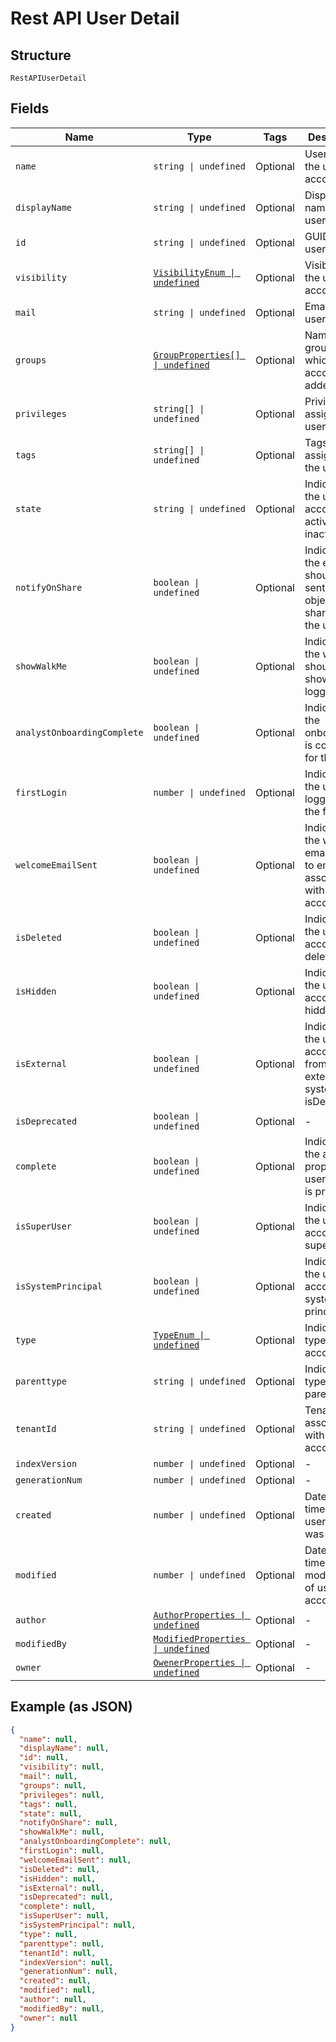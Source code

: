 
# Rest API User Detail

## Structure

`RestAPIUserDetail`

## Fields

| Name | Type | Tags | Description |
|  --- | --- | --- | --- |
| `name` | `string \| undefined` | Optional | Username of the user account |
| `displayName` | `string \| undefined` | Optional | Display name of the user account |
| `id` | `string \| undefined` | Optional | GUID of the user account |
| `visibility` | [`VisibilityEnum \| undefined`](/doc/models/visibility-enum.md) | Optional | Visibility of the user account |
| `mail` | `string \| undefined` | Optional | Email of the user account |
| `groups` | [`GroupProperties[] \| undefined`](/doc/models/group-properties.md) | Optional | Name of the group to which user account is added |
| `privileges` | `string[] \| undefined` | Optional | Privileges assigned to user account |
| `tags` | `string[] \| undefined` | Optional | Tags assigned to the user |
| `state` | `string \| undefined` | Optional | Indicates if the user account is active or inactive |
| `notifyOnShare` | `boolean \| undefined` | Optional | Indicates if the email should be sent when object is shared with the user |
| `showWalkMe` | `boolean \| undefined` | Optional | Indicates if the walk me should be shown when logging in |
| `analystOnboardingComplete` | `boolean \| undefined` | Optional | Indicates if the onboarding is completed for the user |
| `firstLogin` | `number \| undefined` | Optional | Indicates if the use is logging in for the first time |
| `welcomeEmailSent` | `boolean \| undefined` | Optional | Indicates if the welcome email is sent to email associated with the user account |
| `isDeleted` | `boolean \| undefined` | Optional | Indicates if the user account is deleted |
| `isHidden` | `boolean \| undefined` | Optional | Indicates if the user account is hidden |
| `isExternal` | `boolean \| undefined` | Optional | Indicates if the user account is from external system<br>isDeprecated |
| `isDeprecated` | `boolean \| undefined` | Optional | - |
| `complete` | `boolean \| undefined` | Optional | Indicates if the all the properties of user account is provided |
| `isSuperUser` | `boolean \| undefined` | Optional | Indicates if the user account is super user |
| `isSystemPrincipal` | `boolean \| undefined` | Optional | Indicates if the user account is system principal |
| `type` | [`TypeEnum \| undefined`](/doc/models/type-enum.md) | Optional | Indicates the type of user account |
| `parenttype` | `string \| undefined` | Optional | Indicates the type of parent object |
| `tenantId` | `string \| undefined` | Optional | Tenant id associated with the user account |
| `indexVersion` | `number \| undefined` | Optional | - |
| `generationNum` | `number \| undefined` | Optional | - |
| `created` | `number \| undefined` | Optional | Date and time when user account was created |
| `modified` | `number \| undefined` | Optional | Date and time of last modification of user account |
| `author` | [`AuthorProperties \| undefined`](/doc/models/author-properties.md) | Optional | - |
| `modifiedBy` | [`ModifiedProperties \| undefined`](/doc/models/modified-properties.md) | Optional | - |
| `owner` | [`OwenerProperties \| undefined`](/doc/models/owener-properties.md) | Optional | - |

## Example (as JSON)

```json
{
  "name": null,
  "displayName": null,
  "id": null,
  "visibility": null,
  "mail": null,
  "groups": null,
  "privileges": null,
  "tags": null,
  "state": null,
  "notifyOnShare": null,
  "showWalkMe": null,
  "analystOnboardingComplete": null,
  "firstLogin": null,
  "welcomeEmailSent": null,
  "isDeleted": null,
  "isHidden": null,
  "isExternal": null,
  "isDeprecated": null,
  "complete": null,
  "isSuperUser": null,
  "isSystemPrincipal": null,
  "type": null,
  "parenttype": null,
  "tenantId": null,
  "indexVersion": null,
  "generationNum": null,
  "created": null,
  "modified": null,
  "author": null,
  "modifiedBy": null,
  "owner": null
}
```

